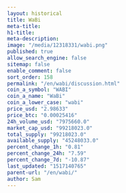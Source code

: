 ```yaml
---
layout: historical
title: WaBi
meta-title: 
h1-title: 
meta-description: 
image: "/media/12318331/wabi.png"
published: true
allow_search_engine: false
sitemap: false
enable_comment: false
sort_order: 158
permalink: "/en/wabi/discussion.html"
coin_a_symbol: "WABI"
coin_a_name: "WaBi"
coin_a_lower_case: "wabi"
price_usd: "2.98633"
price_btc: "0.00025416"
24h_volume_usd: "7975660.0"
market_cap_usd: "99218023.0"
total_supply: "99218023.0"
available_supply: "45248033.0"
percent_change_1h: "0.81"
percent_change_24h: "7.59"
percent_change_7d: "-10.87"
last_updated: "1517140765"
parent-url: "/en/wabi/"
author: Sam
---
```


